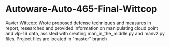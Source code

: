 # Autoware-Auto-465-Final-Wittcop
Xavier Wittcop: Wrote proposed defense techniques and measures in report, researched and provided information on manipulating cloud point and vlp-16 data, assisted with creating man_in_the_middle.py and manv2.py files. Project files are located in "master" branch
